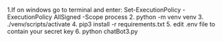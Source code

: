 1.If on windows go to terminal and enter: Set-ExecutionPolicy -ExecutionPolicy AllSigned -Scope process
2. python -m venv venv
3. ./venv/scripts/activate
4. pip3 install -r requirements.txt
5. edit .env file to contain your secret key
6. python chatBot3.py
